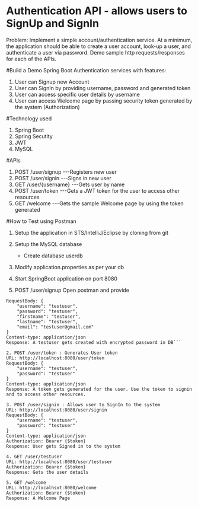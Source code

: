 # Authentication API - allows users to SignUp and SignIn
Problem: Implement a simple account/authentication service.  At a minimum, the application should be able to create a user account, look-up a user, and authenticate a user via password.  Demo sample http requests/responses for each of the APIs.

#Build a Demo Spring Boot Authentication services with features:
1. User can Signup new Account
2. User can SignIn by providing username, password and generated token
3. User can access specific user details by username
4. User can access Welcome page by passing security token generated by the system (Authorization)

#Technology used
1. Spring Boot
2. Spring Secutity
3. JWT
4. MySQL


#APIs
1. POST /user/signup  	---Registers new user
2. POST /user/signin  	---Signs in new user
3. GET /user/{username} ---Gets user by name
4. POST /user/token 	---Gets a JWT token for the user to access other resources
5. GET /welcome     	---Gets the sample Welcome page by using the token generated

#How to Test using Postman
1. Setup the application in STS/IntelliJ/Eclipse by cloning from git
2. Setup the MySQL database 
    - Create database userdb
3. Modify application.properties as per your db 
4. Start SpringBoot application on port 8080

1. POST /user/signup
Open postman and provide
```URL: http://localhost:8080/user/signup
RequestBody: {
    "username": "testuser",
    "password": "testuser",
    "firstname": "testuser",
    "lastname": "testuser",
    "email": "testuser@gmail.com"
}
Content-type: application/json
Response: A testuser gets created with encrypted password in DB```

2. POST /user/token : Generates User token
URL: http://localhost:8080/user/token
RequestBody: {
	"username": "testuser",
	"password": "testuser"
}
Content-type: application/json
Response: A token gets generated for the user. Use the token to signin and to access other resources. 

3. POST /user/signin : Allows user to SignIn to the system
URL: http://localhost:8080/user/signin
RequestBody: {
	"username": "testuser",
	"password": "testuser"
}
Content-type: application/json
Authorization: Bearer {$token}
Response: User gets Signed in to the system

4. GET /user/testuser
URL: http://localhost:8080/user/testuser
Authorization: Bearer {$token}
Response: Gets the user details

5. GET /welcome
URL: http://localhsot:8080/welcome
Authorization: Bearer {$token}
Response: A Welcome Page




